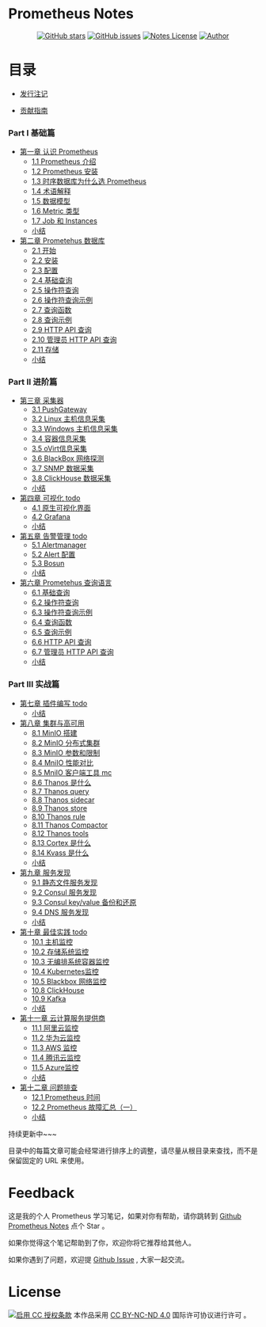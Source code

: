 # Prometheus Notes

<p align="center">
  <a href="https://github.com/erdong/prometheus-notes/stargazers"><img alt="GitHub stars" src="https://img.shields.io/github/stars/erdong/prometheus-notes.svg?style=popout"></a>
  <a href="https://github.com/erdong/prometheus-notes/issues"><img alt="GitHub issues" src="https://img.shields.io/github/issues/erdong/prometheus-notes.svg?style=popout"></a>
  <a href="https://creativecommons.org/licenses/by-nc-nd/4.0/deed.en"><img alt="Notes License" src="https://img.shields.io/badge/License-CC%20BY--NC--ND%204.0-lightgrey.svg?style=popout"></a>
  <a href="https://erdong.site/about/"><img alt="Author" src="https://img.shields.io/badge/Author-Erdong-important.svg?style=popout"></a>
</p>

# 目录

* [发行注记](chapter00/0.1-release.md)

* [贡献指南](chapter00/0.2-contribution.md)


### Part Ⅰ 基础篇

* [第一章 认识 Prometheus](chapter01-Basic/README.md)
    * [1.1 Prometheus 介绍](chapter01-Basic/1.1-prometheus-introduction.md)
    * [1.2 Prometheus 安装](chapter01-Basic/1.2-prometheus-install.md)
    * [1.3 时序数据库为什么选 Prometheus](chapter01-Basic/1.3-tsdb-comparison.md)
    * [1.4 术语解释](chapter01-Basic/1.4-glossary.md)
    * [1.5 数据模型](chapter01-Basic/1.5-data-model.md)
    * [1.6 Metric 类型](chapter01-Basic/1.6-metric-types.md)
    * [1.7 Job 和 Instances](chapter01-Basic/1.7-job-and-instances.md)
    * [小结](chapter01-Basic/END.md)
* [第二章 Prometehus 数据库](chapter02-TimeSeriesDB/README.md)
    * [2.1 开始](chapter02-TimeSeriesDB/2.1-getting-started.md)
    * [2.2 安装](chapter02-TimeSeriesDB/2.2-installation.md)
    * [2.3 配置](chapter02-TimeSeriesDB/2.3-configuration.md)
    * [2.4 基础查询](chapter02-TimeSeriesDB/2.4-querying-basics.md)
    * [2.5 操作符查询](chapter02-TimeSeriesDB/2.5-querying-operators.md)
    * [2.6 操作符查询示例](chapter02-TimeSeriesDB/2.6-querying-operator-examples.md)
    * [2.7 查询函数](chapter02-TimeSeriesDB/2.7-querying-functions.md)
    * [2.8 查询示例](chapter02-TimeSeriesDB/2.8-querying-functions-examples.md)
    * [2.9 HTTP API 查询](chapter02-TimeSeriesDB/2.9-querying-http-api.md)
    * [2.10  管理员 HTTP API 查询](chapter02-TimeSeriesDB/2.10-querying-http-admin-api.md)
    * [2.11 存储](chapter02-TimeSeriesDB/2.11-storage.md)
    * [小结](chapter02-TimeSeriesDB/END.md)

### Part ⅠⅠ 进阶篇
* [第三章 采集器](chapter03-Exporter/README.md)
    * [3.1 PushGateway](chapter03-Exporter/3.1-pushgateway.md)
    * [3.2 Linux 主机信息采集](chapter03-Exporter/3.2-node-exporter.md)
    * [3.3 Windows 主机信息采集](chapter03-Exporter/3.3-windows-exporter.md)
    * [3.4 容器信息采集](chapter03-Exporter/3.4-cadvisor.md)
    * [3.5 oVirt信息采集](chapter03-Exporter/3.5-ovirt-exporter.md)
    * [3.6 BlackBox 网络探测](chapter03-Exporter/3.6-blackbox-exporter.md)
    * [3.7 SNMP 数据采集](chapter03-Exporter/3.7-snmp-exporter.md)
    * [3.8 ClickHouse 数据采集](chapter03-Exporter/3.8-clickhouse-exporter.md)
    * [小结](chapter03-Exporter/END.md)
* [第四章 可视化 todo](chapter04-Visualization/README.md)
    * [4.1 原生可视化界面]()
    * [4.2 Grafana]()
    * [小结](chapter04-Visualization/END.md)
* [第五章 告警管理 todo](chapter05-AlarmManager/README.md)
    * [5.1 Alertmanager]()
    * [5.2 Alert 配置]()
    * [5.3 Bosun ]()
    * [小结](chapter05-AlarmManager/END.md)
* [第六章 Prometehus 查询语言](chapter06-PromQL/README.md)
    * [6.1 基础查询](chapter06-PromQL/6.1-querying-basics.md)
    * [6.2 操作符查询](chapter06-PromQL/6.2-querying-operators.md)
    * [6.3 操作符查询示例](chapter06-PromQL/6.3-querying-operator-examples.md)
    * [6.4 查询函数](chapter06-PromQL/6.4-querying-functions.md)
    * [6.5 查询示例](chapter06-PromQL/6.5-querying-functions-examples.md)
    * [6.6 HTTP API 查询](chapter06-PromQL/6.6-querying-http-api.md)
    * [6.7 管理员 HTTP API 查询](chapter06-PromQL/6.7-querying-http-admin-api.md)
    * [小结](chapter06-PromQL/END.md)
    
### Part ⅠⅠⅠ 实战篇
* [第七章 插件编写 todo](chapter07-Instrumenting/README.md)
    * [小结](chapter07-Instrumenting/END.md)
* [第八章 集群与高可用](chapter08-ClusterAndHA/README.md)
    * [8.1 MinIO 搭建](chapter08-ClusterAndHA/8.1-minio-introduction.md)
    * [8.2 MinIO 分布式集群](chapter08-ClusterAndHA/8.2-minio-cluster.md)
    * [8.3 MinIO 参数和限制](chapter08-ClusterAndHA/8.3-minio-parameter-and-limit.md)
    * [8.4 MniIO 性能对比](chapter08-ClusterAndHA/8.4-minio-benchmark.md)
    * [8.5 MniIO 客户端工具 mc](chapter08-ClusterAndHA/8.5-minio-mc-tool.md)
    * [8.6 Thanos 是什么](chapter08-ClusterAndHA/8.6-thanos-introduction.md)
    * [8.7 Thanos query](chapter08-ClusterAndHA/8.7-thanos-query.md)
    * [8.8 Thanos sidecar](chapter08-ClusterAndHA/8.8-thanos-sidecar.md)
    * [8.9 Thanos store](chapter08-ClusterAndHA/8.9-thanos-store.md)
    * [8.10 Thanos rule](chapter08-ClusterAndHA/8.10-thanos-rule.md)
    * [8.11 Thanos Compactor](chapter08-ClusterAndHA/8.11-thanos-compactor.md)
    * [8.12 Thanos tools](chapter08-ClusterAndHA/8.12-thanos-tools.md)
    * [8.13 Cortex  是什么](chapter08-ClusterAndHA/8.13-cortex-introduction.md)
    * [8.14 Kvass  是什么](chapter08-ClusterAndHA/8.14-kvass-introduction.md)
    * [小结](chapter08-ClusterAndHA/END.md)
* [第九章 服务发现](chapter09-ServiceDiscovery/README.md)
    * [9.1  静态文件服务发现](chapter09-ServiceDiscovery/9.1-file-sd.md)
    * [9.2  Consul 服务发现](chapter09-ServiceDiscovery/9.2-consul-sd.md)
    * [9.3  Consul key/value 备份和还原](chapter09-ServiceDiscovery/9.3-consul-kv-backup-restore.md)
    * [9.4  DNS 服务发现](chapter09-ServiceDiscovery/9.4-dns-sd.md)
    * [小结](chapter09-ServiceDiscovery/END.md)
* [第十章 最佳实践 todo](chapter10-BestPractices/README.md)
    * [10.1 主机监控](chapter10-BestPractices/10.1-node.md)
    * [10.2 存储系统监控](chapter10-BestPractices/10.2-storage.md)
    * [10.3 无编排系统容器监控](chapter10-BestPractices/)
    * [10.4 Kubernetes监控](chapter10-BestPractices/10.4-kubernetes.md)
    * [10.5 Blackbox 网络监控]()
    * [10.8 ClickHouse](chapter10-BestPractices/10.8-clickhouse.md)
    * [10.9 Kafka](chapter10-BestPractices/10.9-kafka.md)
    * [小结](chapter10-BestPractices/END.md)
* [第十一章 云计算服务提供商](chapter11-CCSP/README.md)
    * [11.1 阿里云监控](chapter11-CCSP/11.1-aliyun-cms.md)
    * [11.2 华为云监控](chapter11-CCSP/11.2-huaweicloud-cloudeye.md)
    * [11.3 AWS 监控](chapter11-CCSP/11.3-aws-cloudwatch.md)
    * [11.4 腾讯云监控](chapter11-CCSP/11.4-tencentcloud.md)
    * [11.5 Azure监控](chapter11-CCSP/11.5-azure-metrics.md)
    * [小结](chapter11-CCSP/END.md)
* [第十二章 问题排查](chapter12-Troubleshoot/README.md)
    * [12.1 Prometheus 时间](chapter12-Troubleshoot/12.1-prometheus-time.md)
    * [12.2 Prometheus 故障汇总（一）](chapter12-Troubleshoot/12.2-prometheus-problem-sets-1.md)
    * [小结](chapter12-Troubleshoot/END.md)

持续更新中~~~

目录中的每篇文章可能会经常进行排序上的调整，请尽量从根目录来查找，而不是保留固定的 URL 来使用。

# Feedback


这是我的个人 Prometheus 学习笔记，如果对你有帮助，请你跳转到 [Github Prometheus Notes](https://github.com/erdong/prometheus-notes) 点个 Star 。

如果你觉得这个笔记帮助到了你，欢迎你将它推荐给其他人。

如果你遇到了问题，欢迎提 [Github Issue](https://github.com/erdong/prometheus-notes/issues) , 大家一起交流。



# License



<a rel="license" href="https://creativecommons.org/licenses/by-nc-nd/4.0/deed.zh"><img alt="启用 CC 授权条款" style="border-width:0" src="https://i.creativecommons.org/l/by-nc-nd/4.0/88x31.png" /></a>
本作品采用 [CC BY-NC-ND 4.0](https://creativecommons.org/licenses/by-nc-nd/4.0/deed.en) 国际许可协议进行许可 。
